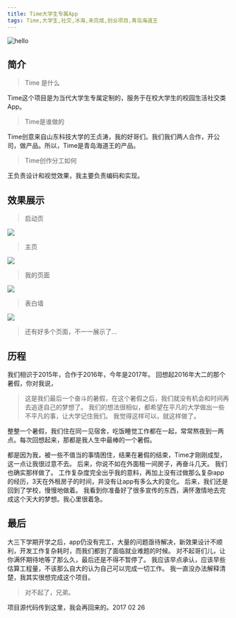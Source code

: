 ```yaml
---
title: Time大学生专属App
tags: Time,大学生,社交,冰海,未完成,创业项目,青岛海道王
---
```


![hello](http://image.binghai.site/data/f_75459483.jpg)
## 简介
>Time 是什么

Time这个项目是为当代大学生专属定制的，服务于在校大学生的校园生活社交类App。
>Time是谁做的

Time创意来自山东科技大学的王贞涛，我的好哥们。我们我们两人合作，开公司，做产品。所以，Time是青岛海道王的产品。
>Time创作分工如何

王负责设计和视觉效果，我主要负责编码和实现。
## 效果展示
>启动页


![](http://image.binghai.site/data/f_25386186.png)
> 主页

![](http://image.binghai.site/data/f_89118415.png)

>我的页面

![](http://image.binghai.site/data/f_45727601.png)

>表白墙

![](http://image.binghai.site/data/f_99470296.png)

> 还有好多个页面，不一一展示了...

## 历程

我们相识于2015年，合作于2016年，今年是2017年。
回想起2016年大二的那个暑假，你对我说，
>这是我们最后一个奋斗的暑假，在这个暑假之后，我们就没有机会和时间再去追逐自己的梦想了。
>我们的想法很相似，都希望在平凡的大学做出一些不平凡的事，让大学记住我们。
>我觉得这样可以，就这样做了。

整整一个暑假，我们住在同一见宿舍，吃饭睡觉工作都在一起，常常熬夜到一两点。每次回想起来，那都是我人生中最棒的一个暑假。

都是因为我，被一些不值当的事情困住，结果在暑假的结束，Time才刚刚成型，这一点让我很过意不去。
后来，你说不如在外面租一间房子，再奋斗几天。
我们也确实那样做了。
工作复杂度完全出乎我的意料，再加上没有过做那么复杂app的经历，3天在外租房子的时间，并没有让app有多么大的变化。
后来，我们还是回到了学校，慢慢地做着。
我看到你准备好了很多宣传的东西，满怀激情地去完成这个天大的梦想。我心里很着急。
## 最后

大三下学期开学之后，app仍没有完工，大量的问题亟待解决，新效果设计不顺利，开发工作复杂耗时，而我们都到了面临就业难题的时候。
对不起哥们儿，让你满怀期待地等了那么久，最后还是不得不暂停了。
我应该早点承认，应该早些估算工程量，不该那么自大的认为自己可以完成一切工作。
我一直没办法解释清楚，我其实很想完成这个项目。
>对不起了，兄弟。

项目源代码传到这里，我会再回来的。2017 02 26
